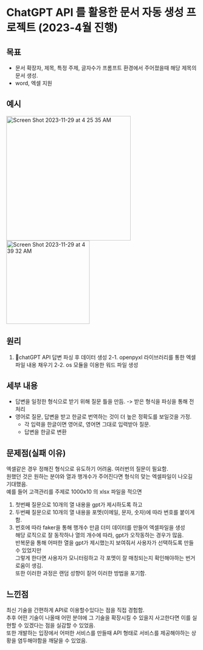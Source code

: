 # ChatGPT API 를 활용한 문서 자동 생성 프로젝트 (2023-4월 진행)

## 목표
- 문서 확장자, 제목, 특정 주제, 글자수가 프롬프트 환경에서 주어졌을때 해당 제목의 문서 생성.
- word, 엑셀 지원

## 예시

<img width="327" alt="Screen Shot 2023-11-29 at 4 25 35 AM" src="https://github.com/dyd131001/office_gpt/assets/100686513/80e3e579-0881-40a6-a4e0-c575855727ad">
<img width="219" alt="Screen Shot 2023-11-29 at 4 39 32 AM" src="https://github.com/dyd131001/office_gpt/assets/100686513/cde42f75-c300-4674-8141-06f94a44c270">

## 원리
1. chatGPT API 답변 파싱 후 데이터 생성
2-1. openpyxl 라이브러리를 통한 엑셀 파일 내용 채우기
2-2. os 모듈을 이용한 워드 파일 생성

## 세부 내용
* 답변을 일정한 형식으로 받기 위해 질문 틀을 만듬. -> 받은 형식을 파싱을 통해 전처리
* 영어로 질문, 답변을 받고 한글로 번역하는 것이 더 높은 정확도를 보일것을 가정.
   - 각 입력을 한글이면 영어로, 영어면 그대로 입력받아 질문.
   - 답변을 한글로 변환

## 문제점(실패 이유)
엑셀같은 경우 정해진 형식으로 유도하기 어려움. 여러번의 질문이 필요함. <br>
원했던 것은 원하는 분야와 열과 행개수가 주어진다면 형식의 맞는 엑셀파일이 나오길 기대했음.  <br>
예를 들어 고객관리를 주제로 1000x10 의 xlsx 파일을 적으면   <br>
1. 첫번째 질문으로 10개의 열 내용을 gpt가 제시하도록 하고  <br>
2. 두번째 질문으로 10개의 열 내용을 포멧(이메일, 문자, 숫자)에 따라 번호를 붙이게 함.  <br>
3. 번호에 따라 faker을 통해 행개수 만큼 더미 데이터를 만들어 엑셀파일을 생성 <br>
해당 로직으로 잘 동작하나 열의 개수에 따라, gpt가 오작동하는 경우가 많음. <br>
반복문을 통해 어떠한 열을 gpt가 제시했는지 보여줘서 사용자가 선택하도록 만들 수 있었지만 <br>
그렇게 한다면 사용자가 모니터링하고 각 포멧이 잘 매칭되는지 확인해야하는 번거로움이 생김. <br>
또한 이러한 과정은 랜덤 성향이 짙어 이러한 방법을 포기함.

## 느낀점
최신 기술을 간편하게 API로 이용할수있다는 점을 직접 경험함.  <br>
추후 어떤 기술이 나올때 어떤 분야에 그 기술을 확장시킬 수 있을지 사고한다면 이를 실현할 수 있겠다는 점을 실감할 수 있었음.  <br>
또한 개발하는 입장에서 어떠한 서비스를 만들때 API 형태로 서비스를 제공해야하는 상황을 염두해야함을 깨달을 수 있었음.




